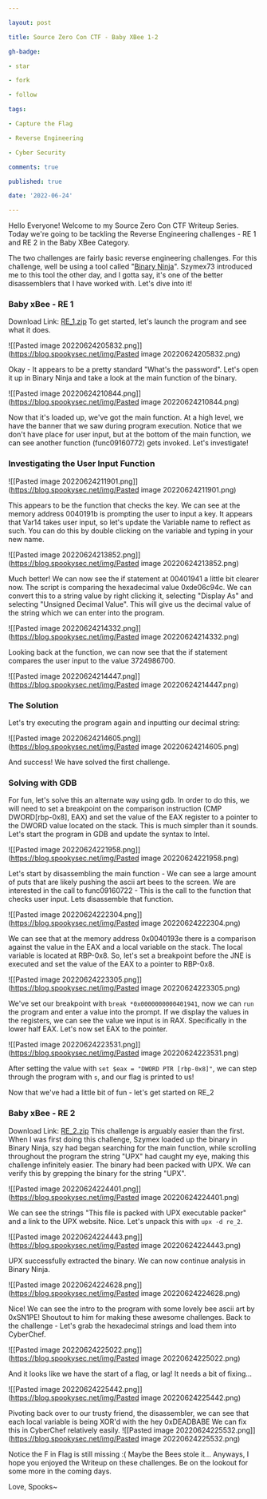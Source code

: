 ```yaml
---

layout: post

title: Source Zero Con CTF - Baby XBee 1-2

gh-badge:

- star

- fork

- follow

tags:

- Capture the Flag

- Reverse Engineering

- Cyber Security

comments: true

published: true

date: '2022-06-24'

---
```


Hello Everyone!
Welcome to my Source Zero Con CTF Writeup Series. Today we're going to be tackling the Reverse Engineering challenges - RE 1 and RE 2 in the Baby XBee Category.

The two challenges are fairly basic reverse engineering challenges. For this challenge, well be using a tool called "[Binary Ninja](https://binary.ninja/)". Szymex73 introduced me to this tool the other day, and I gotta say, it's one of the better disassemblers that I have worked with. Let's dive into it!

### Baby xBee - RE 1
Download Link: [RE_1.zip](https://drive.google.com/file/d/1O8xSpCU-vWrMBhyd4g7MnnR93nuTW9S1/view?usp=sharing)
To get started, let's launch the program and see what it does.

![[Pasted image 20220624205832.png]](https://blog.spookysec.net/img/Pasted image 20220624205832.png)

Okay - It appears to be a pretty standard "What's the password". Let's open it up in Binary Ninja and take a look at the main function of the binary.

![[Pasted image 20220624210844.png]](https://blog.spookysec.net/img/Pasted image 20220624210844.png)

Now that it's loaded up, we've got the main function. At a high level, we have the banner that we saw during program execution. Notice that we don't have place for user input, but at the bottom of the main function, we can see another function (func09160772) gets invoked. Let's investigate!

### Investigating the User Input Function


![[Pasted image 20220624211901.png]](https://blog.spookysec.net/img/Pasted image 20220624211901.png)

This appears to be the function that checks the key. We can see at the memory address 0040191b is prompting the user to input a key. It appears that Var14 takes user input, so let's update the Variable name to reflect as such. You can do this by double clicking on the variable and typing in your new name.

![[Pasted image 20220624213852.png]](https://blog.spookysec.net/img/Pasted image 20220624213852.png)

Much better! We can now see the if statement at 00401941 a little bit clearer now. The script is comparing the hexadecimal value 0xde06c94c. We can convert this to a string value by right clicking it, selecting "Display As" and selecting "Unsigned Decimal Value". This will give us the decimal value of the string which we can enter into the program.

![[Pasted image 20220624214332.png]](https://blog.spookysec.net/img/Pasted image 20220624214332.png)

Looking back at the function, we can now see that the if statement compares the user input to the value 3724986700.

![[Pasted image 20220624214447.png]](https://blog.spookysec.net/img/Pasted image 20220624214447.png)

### The Solution
Let's try executing the program again and inputting our decimal string:

![[Pasted image 20220624214605.png]](https://blog.spookysec.net/img/Pasted image 20220624214605.png)

And success! We have solved the first challenge.

### Solving with GDB
For fun, let's solve this an alternate way using gdb. In order to do this, we will need to set a breakpoint on the comparison instruction (CMP DWORD[rbp-0x8], EAX) and set the value of the EAX register to a pointer to the DWORD value located on the stack. This is much simpler than it sounds. Let's start the program in GDB and update the syntax to Intel. 

![[Pasted image 20220624221958.png]](https://blog.spookysec.net/img/Pasted image 20220624221958.png)

Let's start by disassembling the main function - We can see a large amount of puts that are likely pushing the ascii art bees to the screen. We are interested in the call to func09160722 - This is the call to the function that checks user input. Lets disassemble that function.

![[Pasted image 20220624222304.png]](https://blog.spookysec.net/img/Pasted image 20220624222304.png)

We can see that at the memory address 0x0040193e there is a comparison against the value in the EAX and a local variable on the stack. The local variable is located at RBP-0x8. So, let's set a breakpoint before the JNE is executed and set the value of the EAX to a pointer to RBP-0x8. 

![[Pasted image 20220624223305.png]](https://blog.spookysec.net/img/Pasted image 20220624223305.png)

We've set our breakpoint with ``break *0x0000000000401941``, now we can ``run`` the program and enter a value into the prompt. If we display the values in the registers, we can see the value we input is in RAX. Specifically in the lower half EAX. Let's now set EAX to the pointer.

![[Pasted image 20220624223531.png]](https://blog.spookysec.net/img/Pasted image 20220624223531.png)

After setting the value with ``set $eax = "DWORD PTR [rbp-0x8]"``, we can step through the program with ``s``, and our flag is printed to us!

Now that we've had a little bit of fun - let's get started on RE_2

### Baby xBee - RE 2
Download Link: [RE_2.zip](https://drive.google.com/file/d/1OmFxWTRJrannQRVeQTOUMkpKG0CAuMuW/view)
This challenge is arguably easier than the first. When I was first doing this challenge, Szymex loaded up the binary in Binary Ninja, szy had began searching for the main function, while scrolling throughout the program the string "UPX" had caught my eye, making this challenge infinitely easier. The binary had been packed with UPX. We can verify this by grepping the binary for the string "UPX".

![[Pasted image 20220624224401.png]](https://blog.spookysec.net/img/Pasted image 20220624224401.png)

We can see the strings "This file is packed with UPX executable packer" and a link to the UPX website. Nice. Let's unpack this with ``upx -d re_2``. 

![[Pasted image 20220624224443.png]](https://blog.spookysec.net/img/Pasted image 20220624224443.png)

UPX successfully extracted the binary. We can now continue analysis in Binary Ninja. 

![[Pasted image 20220624224628.png]](https://blog.spookysec.net/img/Pasted image 20220624224628.png)

Nice! We can see the intro to the program with some lovely bee ascii art by 0xSN1PE! Shoutout to him for making these awesome challenges. Back to the challenge - Let's grab the hexadecimal strings and load them into CyberChef.

![[Pasted image 20220624225022.png]](https://blog.spookysec.net/img/Pasted image 20220624225022.png)

And it looks like we have the start of a flag, or lag! It needs a bit of fixing...

![[Pasted image 20220624225442.png]](https://blog.spookysec.net/img/Pasted image 20220624225442.png)

Pivoting back over to our trusty friend, the disassembler, we can see that each local variable is being XOR'd with the hey 0xDEADBABE We can fix this in CyberChef relatively easily.
![[Pasted image 20220624225532.png]](https://blog.spookysec.net/img/Pasted image 20220624225532.png)

Notice the F in Flag is still missing :( Maybe the Bees stole it... Anyways, I hope you enjoyed the Writeup on these challenges. Be on the lookout for some more in the coming days. 

Love, Spooks~
